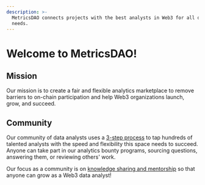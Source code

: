 ```yaml
---
description: >-
  MetricsDAO connects projects with the best analysts in Web3 for all data
  needs.
---
```


# Welcome to MetricsDAO!

## Mission

Our mission is to create a fair and flexible analytics marketplace to remove barriers to on-chain participation and help Web3 organizations launch, grow, and succeed.

## Community

Our community of data analysts uses a [3-step process](metricsdao/the-metricsdao-program/) to tap hundreds of talented analysts with the speed and flexibility this space needs to succeed. Anyone can take part in our analytics bounty programs, sourcing questions, answering them, or reviewing others' work.&#x20;

Our focus as a community is on [knowledge sharing and mentorship](education/education-overview.md) so that anyone can grow as a Web3 data analyst!
